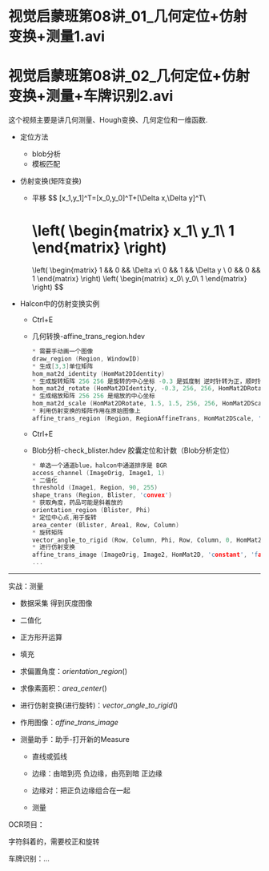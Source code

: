 # 视觉启蒙班第08讲\_01_几何定位+仿射变换+测量1.avi
# 视觉启蒙班第08讲\_02_几何定位+仿射变换+测量+车牌识别2.avi

这个视频主要是讲几何测量、Hough变换、几何定位和一维函数.



+ 定位方法

  + blob分析
  + 模板匹配

+ 仿射变换(矩阵变换)

  + 平移
    $$
    [x_1,y_1]^T=[x_0,y_0]^T+[\Delta x,\Delta y]^T\\
    
    \left(
    \begin{matrix}
    x_1\\
    y_1\\
    1
    \end{matrix}
    \right)
    =
    \left(
    \begin{matrix}
    1 && 0 && \Delta x\\
    0 && 1 && \Delta y \\
    0 && 0 && 1
    \end{matrix}
    \right)
    \left(
    \begin{matrix}
    x_0\\
    y_0\\
    1
    \end{matrix}
    \right)
    $$

+ Halcon中的仿射变换实例

  + Ctrl+E
  + 几何转换\-affine\_trans\_region.hdev

    ```C
    * 需要手动画一个图像
    draw_region (Region, WindowID)
    * 生成[3,3]单位矩阵
    hom_mat2d_identity (HomMat2DIdentity)
    * 生成旋转矩阵 256 256 是旋转的中心坐标 -0.3 是弧度制 逆时针转为正，顺时针为负
    hom_mat2d_rotate (HomMat2DIdentity, -0.3, 256, 256, HomMat2DRotate)
    * 生成缩放矩阵 256 256 是缩放的中心坐标
    hom_mat2d_scale (HomMat2DRotate, 1.5, 1.5, 256, 256, HomMat2DScale)
    * 利用仿射变换的矩阵作用在原始图像上
    affine_trans_region (Region, RegionAffineTrans, HomMat2DScale, 'nearest_neighbor')  
    ```
  
  + Ctrl+E
  
  + Blob分析-check\_blister.hdev 胶囊定位和计数（Blob分析定位）
  
    ```C
    * 单选一个通道blue，halcon中通道排序是 BGR
    access_channel (ImageOrig, Image1, 1)
    * 二值化
    threshold (Image1, Region, 90, 255)
    shape_trans (Region, Blister, 'convex')
    * 获取角度，药品可能是斜着放的
    orientation_region (Blister, Phi)
    * 定位中心点,用于旋转
    area_center (Blister, Area1, Row, Column)    
    * 旋转矩阵
    vector_angle_to_rigid (Row, Column, Phi, Row, Column, 0, HomMat2D)
    * 进行仿射变换
    affine_trans_image (ImageOrig, Image2, HomMat2D, 'constant', 'false')
    ...
    ```
    



***

实战：测量

+ 数据采集 得到灰度图像

+ 二值化

+ 正方形开运算

+ 填充

+ 求偏置角度：$orientation\_region()$

+ 求像素面积：$area\_center()$

+ 进行仿射变换(进行旋转)：$vector\_angle\_to\_rigid()$

+ 作用图像：$affine\_trans\_image$

+ 测量助手：助手-打开新的Measure

  + 直线或弧线

  + 边缘：由暗到亮 负边缘，由亮到暗 正边缘

  + 边缘对：把正负边缘组合在一起

  + 测量



OCR项目：

字符斜着的，需要校正和旋转





车牌识别：...
